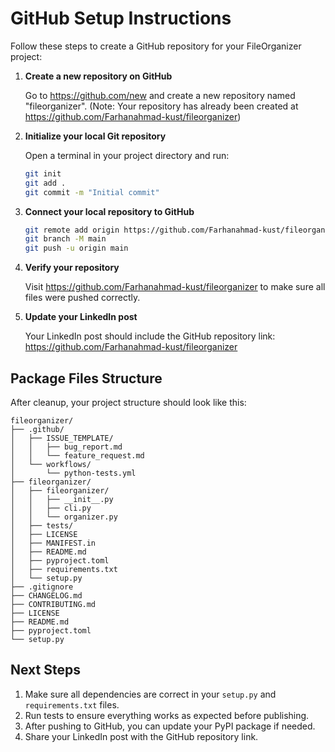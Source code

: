# GitHub Setup Instructions

Follow these steps to create a GitHub repository for your FileOrganizer project:

1. **Create a new repository on GitHub**
   
   Go to https://github.com/new and create a new repository named "fileorganizer".
   (Note: Your repository has already been created at https://github.com/Farhanahmad-kust/fileorganizer)

2. **Initialize your local Git repository**

   Open a terminal in your project directory and run:

   ```bash
   git init
   git add .
   git commit -m "Initial commit"
   ```

3. **Connect your local repository to GitHub**

   ```bash
   git remote add origin https://github.com/Farhanahmad-kust/fileorganizer.git
   git branch -M main
   git push -u origin main
   ```

4. **Verify your repository**

   Visit https://github.com/Farhanahmad-kust/fileorganizer to make sure all files were pushed correctly.

5. **Update your LinkedIn post**

   Your LinkedIn post should include the GitHub repository link:
   https://github.com/Farhanahmad-kust/fileorganizer

## Package Files Structure

After cleanup, your project structure should look like this:

```
fileorganizer/
├── .github/
│   ├── ISSUE_TEMPLATE/
│   │   ├── bug_report.md
│   │   └── feature_request.md
│   └── workflows/
│       └── python-tests.yml
├── fileorganizer/
│   ├── fileorganizer/
│   │   ├── __init__.py
│   │   ├── cli.py
│   │   └── organizer.py
│   ├── tests/
│   ├── LICENSE
│   ├── MANIFEST.in
│   ├── README.md
│   ├── pyproject.toml
│   ├── requirements.txt
│   └── setup.py
├── .gitignore
├── CHANGELOG.md
├── CONTRIBUTING.md
├── LICENSE
├── README.md
├── pyproject.toml
└── setup.py
```

## Next Steps

1. Make sure all dependencies are correct in your `setup.py` and `requirements.txt` files.
2. Run tests to ensure everything works as expected before publishing.
3. After pushing to GitHub, you can update your PyPI package if needed.
4. Share your LinkedIn post with the GitHub repository link.